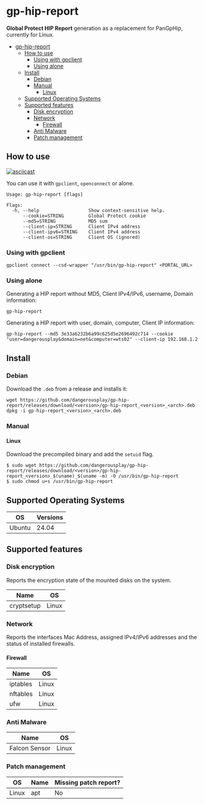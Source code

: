 # gp-hip-report

**Global Protect HIP Report** generation as a replacement for PanGpHip, currently for Linux. 

<!-- TOC -->
* [gp-hip-report](#gp-hip-report)
  * [How to use](#how-to-use)
    * [Using with gpclient](#using-with-gpclient)
    * [Using alone](#using-alone)
  * [Install](#install)
    * [Debian](#debian)
    * [Manual](#manual)
      * [Linux](#linux)
  * [Supported Operating Systems](#supported-operating-systems)
  * [Supported features](#supported-features)
    * [Disk encryption](#disk-encryption)
    * [Network](#network)
      * [Firewall](#firewall)
    * [Anti Malware](#anti-malware)
    * [Patch management](#patch-management)
<!-- TOC -->

## How to use

[![asciicast](https://asciinema.org/a/gXwmIzQefDh8K0NmZBNOkyRAX.svg)](https://asciinema.org/a/gXwmIzQefDh8K0NmZBNOkyRAX)

You can use it with `gpclient`, `openconnect` or alone.

```text
Usage: gp-hip-report [flags]

Flags:
  -h, --help                  Show context-sensitive help.
      --cookie=STRING         Global Protect cookie
      --md5=STRING            MD5 sum
      --client-ip=STRING      Client IPv4 address
      --client-ipv6=STRING    Client IPv4 address
      --client-os=STRING      Client OS (ignored)
```

### Using with gpclient

```shell
gpclient connect --csd-wrapper "/usr/bin/gp-hip-report" <PORTAL_URL>
```

### Using alone

Generating a HIP report without MD5, Client IPv4/IPv6, username, Domain information:
```shell
gp-hip-report
```

Generating a HIP report with user, domain, computer, Client IP information:
```shell
gp-hip-report --md5 3e33a6232b6a99c625d5e2696492c714 --cookie "user=dangerousplay&domain=net&computer=wts02" --client-ip 192.168.1.2
```

## Install

### Debian

Download the `.deb` from a release and installs it:
```shell
wget https://github.com/dangerousplay/gp-hip-report/releases/download/<version>/gp-hip-report_<version>_<arch>.deb
dpkg -i gp-hip-report_<version>_<arch>.deb
```

### Manual

#### Linux

Download the precompiled binary and add the `setuid` flag.
```shell
$ sudo wget https://github.com/dangerousplay/gp-hip-report/releases/download/<version>/gp-hip-report_<version>_$(uname)_$(uname -m) -O /usr/bin/gp-hip-report
$ sudo chmod u+s /usr/bin/gp-hip-report
```

## Supported Operating Systems

| OS     | Versions |
|--------|----------|
| Ubuntu | 24.04    |

## Supported features

### Disk encryption

Reports the encryption state of the mounted disks on the system.

| Name       | OS    |
|------------|-------|
| cryptsetup | Linux |


### Network

Reports the interfaces Mac Address, assigned IPv4/IPv6 addresses and the status of installed firewalls.

#### Firewall

| Name     | OS    |
|----------|-------|
| iptables | Linux |
| nftables | Linux |
| ufw      | Linux |


### Anti Malware

| Name          | OS    |
|---------------|-------|
| Falcon Sensor | Linux |


### Patch management

| OS    | Name | Missing patch report? |
|-------|------|-----------------------|
| Linux | apt  | No                    |



